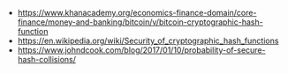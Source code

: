 - https://www.khanacademy.org/economics-finance-domain/core-finance/money-and-banking/bitcoin/v/bitcoin-cryptographic-hash-function
- https://en.wikipedia.org/wiki/Security_of_cryptographic_hash_functions
- https://www.johndcook.com/blog/2017/01/10/probability-of-secure-hash-collisions/
